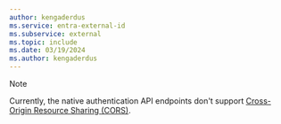 ```yaml
---
author: kengaderdus
ms.service: entra-external-id
ms.subservice: external
ms.topic: include
ms.date: 03/19/2024
ms.author: kengaderdus
---
```


> [!NOTE]  
> Currently, the native authentication API endpoints don't support [Cross-Origin Resource Sharing (CORS)](https://developer.mozilla.org/en-US/docs/Web/HTTP/CORS).